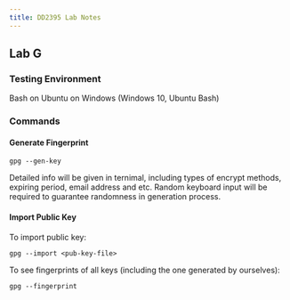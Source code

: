```yaml
---
title: DD2395 Lab Notes
---
```


## Lab G

### Testing Environment

Bash on Ubuntu on Windows (Windows 10, Ubuntu Bash)

### Commands

#### Generate Fingerprint

```shell
gpg --gen-key
```

Detailed info will be given in ternimal, including types of encrypt methods, expiring period, email address and etc.
Random keyboard input will be required to guarantee randomness in generation process.

#### Import Public Key

To import public key:

```shell
gpg --import <pub-key-file>
```

To see fingerprints of all keys (including the one generated by ourselves):

```shell
gpg --fingerprint
```
